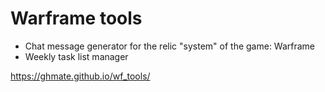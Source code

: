 # Warframe tools
- Chat message generator for the relic "system" of the game: Warframe
- Weekly task list manager

https://ghmate.github.io/wf_tools/
